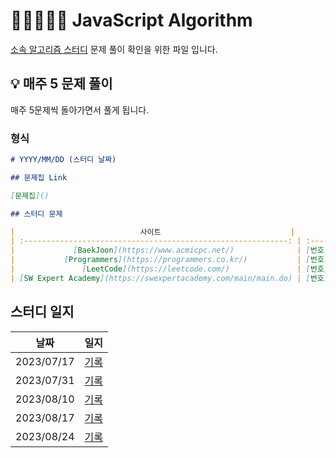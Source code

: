 # 🏃🏼‍♀️🏃🏼 JavaScript Algorithm

[소속 알고리즘 스터디](https://www.notion.so/just-gomin/Javascript-Study-c7bec2f769fd4a02bf32a410e4da03e3?pvs=4) 문제 풀이 확인을 위한 파일 입니다.

## 💡 매주 5 문제 풀이

매주 5문제씩 돌아가면서 풀게 됩니다.

### 형식

```md
# YYYY/MM/DD (스터디 날짜)

## 문제집 Link

[문제집]()

## 스터디 문제

|                            사이트                             |       번호       |    문제 이름     | 난이도 |       풀이       |
| :-----------------------------------------------------------: | :--------------: | :--------------: | :----: | :--------------: |
|             [BaekJoon](https://www.acmicpc.net/)              | [번호](번호링크) | [문제](문제링크) | 난이도 | [풀이](풀이링크) |
|           [Programmers](https://programmers.co.kr/)           | [번호](번호링크) | [문제](문제링크) | 난이도 | [풀이](풀이링크) |
|               [LeetCode](https://leetcode.com/)               | [번호](번호링크) | [문제](문제링크) | 난이도 | [풀이](풀이링크) |
| [SW Expert Academy](https://swexpertacademy.com/main/main.do) | [번호](번호링크) | [문제](문제링크) | 난이도 | [풀이](풀이링크) |
```

## 스터디 일지

|    날짜    |                 일지                  |
| :--------: | :-----------------------------------: |
| 2023/07/17 | [기록](./study_plan/2023/20230717.md) |
| 2023/07/31 | [기록](./study_plan/2023/20230731.md) |
| 2023/08/10 | [기록](./study_plan/2023/20230810.md) |
| 2023/08/17 | [기록](./study_plan/2023/20230817.md) |
| 2023/08/24 | [기록](./study_plan/2023/20230824.md) |
